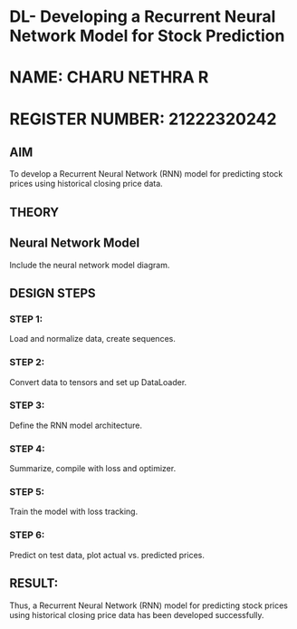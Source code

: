 # DL- Developing a Recurrent Neural Network Model for Stock Prediction
# NAME: CHARU NETHRA R
# REGISTER NUMBER: 21222320242
## AIM
To develop a Recurrent Neural Network (RNN) model for predicting stock prices using historical closing price data.

## THEORY


## Neural Network Model
Include the neural network model diagram.

## DESIGN STEPS
### STEP 1: 

Load and normalize data, create sequences.

### STEP 2: 

Convert data to tensors and set up DataLoader.

### STEP 3: 

Define the RNN model architecture.

### STEP 4: 

Summarize, compile with loss and optimizer.

### STEP 5: 

Train the model with loss tracking.

### STEP 6: 

Predict on test data, plot actual vs. predicted prices.

## RESULT:
Thus, a Recurrent Neural Network (RNN) model for predicting stock prices using historical closing price data has been developed successfully.
